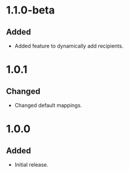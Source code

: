 # 1.1.0-beta
## Added
- Added feature to dynamically add recipients.

# 1.0.1
## Changed
- Changed default mappings.

# 1.0.0
## Added
- Initial release.